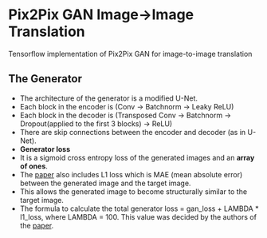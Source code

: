 # Pix2Pix GAN Image->Image Translation
Tensorflow implementation of Pix2Pix GAN for image-to-image translation

## The Generator
  * The architecture of the generator is a modified U-Net.
  * Each block in the encoder is (Conv -> Batchnorm -> Leaky ReLU)
  * Each block in the decoder is (Transposed Conv -> Batchnorm -> Dropout(applied to the first 3 blocks) -> ReLU)
  * There are skip connections between the encoder and decoder (as in U-Net).
  * **Generator loss**
  * It is a sigmoid cross entropy loss of the generated images and an **array of ones**.
  * The [paper](https://arxiv.org/abs/1611.07004) also includes L1 loss which is MAE (mean absolute error) between the generated image and the target image.
  * This allows the generated image to become structurally similar to the target image.
  * The formula to calculate the total generator loss = gan_loss + LAMBDA * l1_loss, where LAMBDA = 100. This value was decided by the authors of the [paper](https://arxiv.org/abs/1611.07004).

